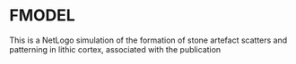 # FMODEL
This is a NetLogo simulation of the formation of stone artefact scatters and patterning in lithic cortex, associated with the publication 
